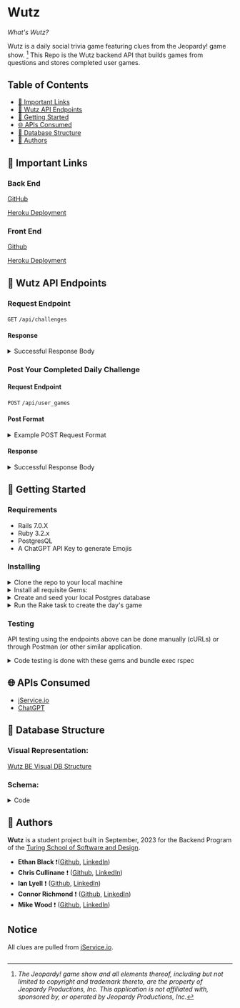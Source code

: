 # Wutz

_What's Wutz?_

Wutz is a daily social trivia game featuring clues from the Jeopardy! game show. [^1] This Repo is the Wutz backend API that builds games from questions and stores completed user games.

## Table of Contents

- [🔗 Important Links](#🔗-important-links)
- [🔌 Wutz API Endpoints](#🔌-wutz-api-endpoints)
- [🚀 Getting Started](#-getting-started)
- [🌐 APIs Consumed](#-apis-consumed)
- [💾 Database Structure](#💾-database-structure)
- [👤 Authors](#-authors)

## 🔗 Important Links

### Back End

[GitHub](https://github.com/wutz-game/wutz_be)

[Heroku Deployment](https://pacific-wildwood-99462-95c6d81ab3e1.herokuapp.com/api/challenges)

### Front End

[Github](https://github.com/wutz-game/wutz_fe)

[Heroku Deployment](https://pacific-wildwood-99462-95c6d81ab3e1.herokuapp.com/api/challenges)

## 🔌 Wutz API Endpoints

### Request Endpoint

`GET` `/api/challenges`

#### Response

<details closed>
<summary>Successful Response Body</summary>

```json
{
  "data": {
    "type": "game",
    "id": 1,
    "date": "18/09/2023",
    "categories": [
      {
        "category": "first ladies",
        "category_emoji": null,
        "questions": [
          {
            "answer": "Abigail Adams",
            "question": "Born in Massachusetts, she was descended from the Quincy family on her mother's side",
            "points": 1
          },
          {
            "answer": "Mary Lincoln",
            "question": "While she was First Lady, her half brother Samuel was killed at the Battle of Shiloh",
            "points": 2
          },
          {
            "answer": "Grace Coolidge",
            "question": "She graduated from the University of Vermont in 1902",
            "points": 3
          }
        ]
      },
      {
        "category": "geography",
        "category_emoji": null,
        "questions": [
          {
            "answer": "Kazakhstan",
            "question": "Of the 14 countries that border Russia, this \"stan\" country shares the longest border with it, 4,750 miles",
            "points": 1
          },
          {
            "answer": "Italy",
            "question": "The northern end of this country's largest lake, Lake Garda in the Po Valley, once belonged to Austria",
            "points": 2
          },
          {
            "answer": "a steppe",
            "question": "A vast grassland from central Europe to Manchuria is called by this 1-syllable word from the Russian",
            "points": 3
          }
        ]
      },
      {
        "category": "sports",
        "category_emoji": null,
        "questions": [
          {
            "answer": "golf",
            "question": "Ben Crenshaw & Phil Mickelson are the only 3-time winners of this college sport's championship tournament",
            "points": 1
          },
          {
            "answer": "Emmitt Smith",
            "question": "In 1994 this Dallas Cowboy scored 22 touchdowns; in 1995 he topped that with 25",
            "points": 2
          },
          {
            "answer": "Carlton Fisk",
            "question": "Inducted into the Hall of Fame in 2000, this catcher hit a dramatic homer in Game 6 of the 1975 World Series",
            "points": 3
          }
        ]
      }
    ]
  }
}
```

</details>

</details>

### Post Your Completed Daily Challenge

#### Request Endpoint

`POST` `/api/user_games`

#### Post Format

<details closed>
<summary>Example POST Request Format</summary>

```json
{
  "data": {
    "type": "user_games",
    "user_id": 12,
    "game_id": 1,
    "score": 6,
    "user_answers": [
      {
        "game_question_id": 1,
        "user_answer": "putting green eggs and ham",
        "result": "self_corrected"
      },
      {
        "game_question_id": 2,
        "user_answer": "the Hebrew National league",
        "result": "correct"
      },
      {
        "game_question_id": 3,
        "user_answer": "cheshire cat scan",
        "result": "self_corrected"
      },
      {
        "game_question_id": 4,
        "user_answer": "coors",
        "result": "correct"
      },
      {
        "game_question_id": 5,
        "user_answer": "",
        "result": "skipped"
      },
      {
        "game_question_id": 6,
        "user_answer": "jack daniels",
        "result": "incorrect"
      },
      {
        "game_question_id": 7,
        "user_answer": "a down town",
        "result": "self_corrected"
      },
      {
        "game_question_id": 8,
        "user_answer": "happy pappy",
        "result": "incorrect"
      },
      {
        "game_question_id": 9,
        "user_answer": "a low blow",
        "result": "self_corrected"
      }
    ]
  }
}
```

</details>

</details>

#### Response

<details closed>
<summary>Successful Response Body</summary>

```json
{
  "data"=>{
    "id"=>"8",
    "type"=>"user_game",
    "attributes"=>{
      "user_id"=>12,
      "score"=>6, "created_at"=>"2023-09-20T20:27:59.247Z"
      },
    "relationships"=>{
      "game"=>{
        "data"=>{
          "id"=>"16",
          "type"=>"game"}
      }
    }
  }
}
```

</details>

## 🚀 Getting Started

### Requirements

- Rails 7.0.X
- Ruby 3.2.x
- PostgresQL
- A ChatGPT API Key to generate Emojis

### Installing

<details closed>

<summary>Clone the repo to your local machine</summary>

```
You can also fork it if you would like to work on your own project
```

</details>

<details closed>

<summary>Install all requisite Gems:</summary>

```
bundle install
```

</details>

<details closed>

<summary>Create and seed your local Postgres database</summary>

```
rails db:{create,migrate,seed}
```

</details>

<details closed>

<summary>Run the Rake task to create the day's game</summary>

```
rails daily_game:create_daily_game
```

</details>

### Testing

API testing using the endpoints above can be done manually (cURLs) or through Postman (or other similar application.

<details closed>

<summary>Code testing is done with these gems and bundle exec rspec</summary>

```
  gem 'webmock'
  gem "debug", platforms: %i[ mri mingw x64_mingw ]
  gem 'rspec-rails'
  gem 'simplecov', require: false, group: :test
  gem 'vcr'
  gem 'factory_bot_rails'
  gem 'faker'
  gem 'shoulda-matchers'
  gem 'pry'
```

</details>

## 🌐 APIs Consumed

- [jService.io](https://jservice.io/)
- [ChatGPT](https://platform.openai.com/docs/guides/gpt)

## 💾 Database Structure

### Visual Representation:

[Wutz BE Visual DB Structure](assets/20230921_184145_Wutz_BE%20DB%20Structure.png)

### Schema:

<details closed>

<summary>Code</summary>

```
ActiveRecord::Schema[7.0].define(version: 2023_09_20_053617) do
  # These are extensions that must be enabled in order to support this database
  enable_extension "plpgsql"

  create_table "game_questions", force: :cascade do |t|
    t.bigint "game_id", null: false
    t.bigint "question_id", null: false
    t.datetime "created_at", null: false
    t.datetime "updated_at", null: false
    t.index ["game_id"], name: "index_game_questions_on_game_id"
    t.index ["question_id"], name: "index_game_questions_on_question_id"
  end

  create_table "games", force: :cascade do |t|
    t.string "orig_date"
    t.datetime "created_at", null: false
    t.datetime "updated_at", null: false
  end

  create_table "questions", force: :cascade do |t|
    t.string "clue"
    t.string "answer"
    t.string "category"
    t.integer "clue_id"
    t.integer "value"
    t.integer "category_id"
    t.integer "status", default: 0
    t.datetime "created_at", null: false
    t.datetime "updated_at", null: false
  end

  create_table "user_answers", force: :cascade do |t|
    t.bigint "user_game_id", null: false
    t.string "user_answer"
    t.integer "result", default: 0
    t.datetime "created_at", null: false
    t.datetime "updated_at", null: false
    t.bigint "game_question_id", null: false
    t.index ["game_question_id"], name: "index_user_answers_on_game_question_id"
    t.index ["user_game_id"], name: "index_user_answers_on_user_game_id"
  end

  create_table "user_games", force: :cascade do |t|
    t.bigint "game_id", null: false
    t.integer "user_id"
    t.datetime "created_at", null: false
    t.datetime "updated_at", null: false
    t.integer "score"
    t.index ["game_id"], name: "index_user_games_on_game_id"
  end

  add_foreign_key "game_questions", "games"
  add_foreign_key "game_questions", "questions"
  add_foreign_key "user_answers", "game_questions"
  add_foreign_key "user_answers", "user_games"
  add_foreign_key "user_games", "games"
end
```

</details>



## 👤 Authors

**Wutz** is a student project built in September, 2023 for the Backend Program of the [Turing School of Software and Design](https://turing.edu/).

- **Ethan Black** ❗([Github](https://github.com/ethanrossblack), [LinkedIn](https://www.linkedin.com/in/ethanrossblack/))
- **Chris Cullinane** ❗ ([Github](https://github.com/topher-nullset), [LinkedIn](https://www.linkedin.com/in/chris-cullinane-be/))
- **Ian Lyell** ❗ ([Github](https://github.com/ILyell), [LinkedIn](https://www.linkedin.com/in/ian-lyell/))
- **Connor Richmond** ❗ ([Github](https://github.com/ConnorRichmond), [LinkedIn](https://www.linkedin.com/in/corichmond/))
- **Mike Wood** ❗ ([Github](https://github.com/MWoodshop), [LinkedIn](https://www.linkedin.com/in/michaelwilliamwood/))

## Notice

All clues are pulled from [jService.io](https://jservice.io/).

```

```

[^1]: _The Jeopardy! game show and all elements thereof, including but not limited to copyright and trademark thereto, are the property of Jeopardy Productions, Inc. This application is not affiliated with, sponsored by, or operated by Jeopardy Productions, Inc._
